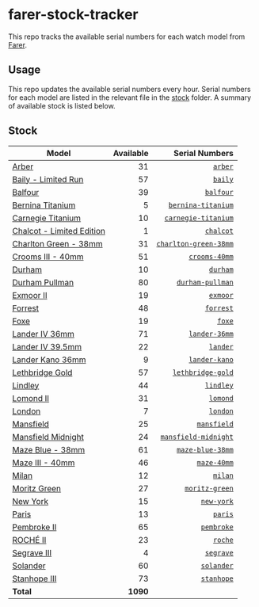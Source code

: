 # farer-stock-tracker

This repo tracks the available serial numbers for each watch model from [Farer](https://farer.com).

## Usage

This repo updates the available serial numbers every hour. Serial numbers for each model are listed in the relevant file in the [stock](./stock) folder. A summary of available stock is listed below.

## Stock

| Model | Available | Serial Numbers |
| ----- | --------: | -------------: |
| [Arber](https://usd.farer.com/products/arber) | 31 | [`arber`](./stock/arber) |
| [Baily - Limited Run](https://usd.farer.com/products/baily) | 57 | [`baily`](./stock/baily) |
| [Balfour](https://usd.farer.com/products/balfour) | 39 | [`balfour`](./stock/balfour) |
| [Bernina Titanium](https://usd.farer.com/products/bernina-titanium) | 5 | [`bernina-titanium`](./stock/bernina-titanium) |
| [Carnegie Titanium](https://usd.farer.com/products/carnegie-titanium) | 10 | [`carnegie-titanium`](./stock/carnegie-titanium) |
| [Chalcot - Limited Edition](https://usd.farer.com/products/chalcot) | 1 | [`chalcot`](./stock/chalcot) |
| [Charlton Green - 38mm](https://usd.farer.com/products/charlton-green-38mm) | 31 | [`charlton-green-38mm`](./stock/charlton-green-38mm) |
| [Crooms III - 40mm](https://usd.farer.com/products/crooms-40mm) | 51 | [`crooms-40mm`](./stock/crooms-40mm) |
| [Durham](https://usd.farer.com/products/durham) | 10 | [`durham`](./stock/durham) |
| [Durham Pullman](https://usd.farer.com/products/durham-pullman) | 80 | [`durham-pullman`](./stock/durham-pullman) |
| [Exmoor II](https://usd.farer.com/products/exmoor) | 19 | [`exmoor`](./stock/exmoor) |
| [Forrest](https://usd.farer.com/products/forrest) | 48 | [`forrest`](./stock/forrest) |
| [Foxe](https://usd.farer.com/products/foxe) | 19 | [`foxe`](./stock/foxe) |
| [Lander IV 36mm](https://usd.farer.com/products/lander-36mm) | 71 | [`lander-36mm`](./stock/lander-36mm) |
| [Lander IV 39.5mm](https://usd.farer.com/products/lander) | 22 | [`lander`](./stock/lander) |
| [Lander Kano 36mm](https://usd.farer.com/products/lander-kano) | 9 | [`lander-kano`](./stock/lander-kano) |
| [Lethbridge Gold](https://usd.farer.com/products/lethbridge-gold) | 57 | [`lethbridge-gold`](./stock/lethbridge-gold) |
| [Lindley](https://usd.farer.com/products/lindley) | 44 | [`lindley`](./stock/lindley) |
| [Lomond II](https://usd.farer.com/products/lomond) | 31 | [`lomond`](./stock/lomond) |
| [London](https://usd.farer.com/products/london) | 7 | [`london`](./stock/london) |
| [Mansfield](https://usd.farer.com/products/mansfield) | 25 | [`mansfield`](./stock/mansfield) |
| [Mansfield Midnight](https://usd.farer.com/products/mansfield-midnight) | 24 | [`mansfield-midnight`](./stock/mansfield-midnight) |
| [Maze Blue - 38mm](https://usd.farer.com/products/maze-blue-38mm) | 61 | [`maze-blue-38mm`](./stock/maze-blue-38mm) |
| [Maze III - 40mm](https://usd.farer.com/products/maze-40mm) | 46 | [`maze-40mm`](./stock/maze-40mm) |
| [Milan](https://usd.farer.com/products/milan) | 12 | [`milan`](./stock/milan) |
| [Moritz Green](https://usd.farer.com/products/moritz-green) | 27 | [`moritz-green`](./stock/moritz-green) |
| [New York](https://usd.farer.com/products/new-york) | 15 | [`new-york`](./stock/new-york) |
| [Paris](https://usd.farer.com/products/paris) | 13 | [`paris`](./stock/paris) |
| [Pembroke II](https://usd.farer.com/products/pembroke) | 65 | [`pembroke`](./stock/pembroke) |
| [ROCHÉ II](https://usd.farer.com/products/roche) | 23 | [`roche`](./stock/roche) |
| [Segrave III](https://usd.farer.com/products/segrave) | 4 | [`segrave`](./stock/segrave) |
| [Solander](https://usd.farer.com/products/solander) | 60 | [`solander`](./stock/solander) |
| [Stanhope III](https://usd.farer.com/products/stanhope) | 73 | [`stanhope`](./stock/stanhope) |
| **Total** | **1090** | |
